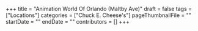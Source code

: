 +++
title = "Animation World Of Orlando (Maltby Ave)"
draft = false
tags = ["Locations"]
categories = ["Chuck E. Cheese's"]
pageThumbnailFile = ""
startDate = ""
endDate = ""
contributors = []
+++

